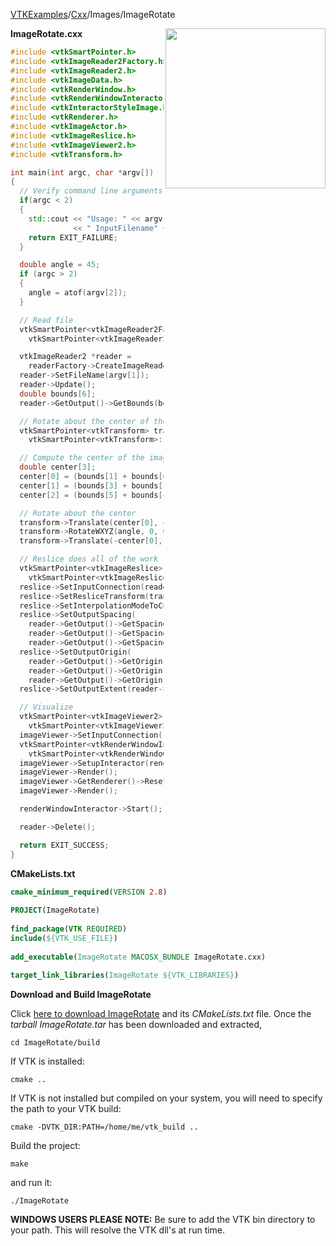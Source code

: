 [VTKExamples](/home/)/[Cxx](/Cxx)/Images/ImageRotate

<img align="right" src="https://github.com/lorensen/VTKExamples/blob/gh-pages/Testing/Baseline/Images/TestImageRotate.png?raw=true" width="256" />

**ImageRotate.cxx**
```c++
#include <vtkSmartPointer.h>
#include <vtkImageReader2Factory.h>
#include <vtkImageReader2.h>
#include <vtkImageData.h>
#include <vtkRenderWindow.h>
#include <vtkRenderWindowInteractor.h>
#include <vtkInteractorStyleImage.h>
#include <vtkRenderer.h>
#include <vtkImageActor.h>
#include <vtkImageReslice.h>
#include <vtkImageViewer2.h>
#include <vtkTransform.h>

int main(int argc, char *argv[])
{
  // Verify command line arguments
  if(argc < 2)
  {
    std::cout << "Usage: " << argv[0]
              << " InputFilename" << std::endl;
    return EXIT_FAILURE;
  }

  double angle = 45;
  if (argc > 2)
  {
    angle = atof(argv[2]);
  }

  // Read file
  vtkSmartPointer<vtkImageReader2Factory> readerFactory =
    vtkSmartPointer<vtkImageReader2Factory>::New();

  vtkImageReader2 *reader =
    readerFactory->CreateImageReader2(argv[1]);
  reader->SetFileName(argv[1]);
  reader->Update();
  double bounds[6];
  reader->GetOutput()->GetBounds(bounds);

  // Rotate about the center of the image
  vtkSmartPointer<vtkTransform> transform =
    vtkSmartPointer<vtkTransform>::New();

  // Compute the center of the image
  double center[3];
  center[0] = (bounds[1] + bounds[0]) / 2.0;
  center[1] = (bounds[3] + bounds[2]) / 2.0;
  center[2] = (bounds[5] + bounds[4]) / 2.0;

  // Rotate about the center
  transform->Translate(center[0], center[1], center[2]);
  transform->RotateWXYZ(angle, 0, 0, 1);
  transform->Translate(-center[0], -center[1], -center[2]);

  // Reslice does all of the work
  vtkSmartPointer<vtkImageReslice> reslice =
    vtkSmartPointer<vtkImageReslice>::New();
  reslice->SetInputConnection(reader->GetOutputPort());
  reslice->SetResliceTransform(transform);
  reslice->SetInterpolationModeToCubic();
  reslice->SetOutputSpacing(
    reader->GetOutput()->GetSpacing()[0],
    reader->GetOutput()->GetSpacing()[1],
    reader->GetOutput()->GetSpacing()[2]);
  reslice->SetOutputOrigin(
    reader->GetOutput()->GetOrigin()[0],
    reader->GetOutput()->GetOrigin()[1],
    reader->GetOutput()->GetOrigin()[2]);
  reslice->SetOutputExtent(reader->GetOutput()->GetExtent()); // Use a larger extent than the original image's to prevent clipping

  // Visualize
  vtkSmartPointer<vtkImageViewer2> imageViewer =
    vtkSmartPointer<vtkImageViewer2>::New();
  imageViewer->SetInputConnection(reslice->GetOutputPort());
  vtkSmartPointer<vtkRenderWindowInteractor> renderWindowInteractor =
    vtkSmartPointer<vtkRenderWindowInteractor>::New();
  imageViewer->SetupInteractor(renderWindowInteractor);
  imageViewer->Render();
  imageViewer->GetRenderer()->ResetCamera();
  imageViewer->Render();

  renderWindowInteractor->Start();

  reader->Delete();

  return EXIT_SUCCESS;
}
```
**CMakeLists.txt**
```cmake
cmake_minimum_required(VERSION 2.8)
 
PROJECT(ImageRotate)
 
find_package(VTK REQUIRED)
include(${VTK_USE_FILE})
 
add_executable(ImageRotate MACOSX_BUNDLE ImageRotate.cxx)
 
target_link_libraries(ImageRotate ${VTK_LIBRARIES})
```

**Download and Build ImageRotate**

Click [here to download ImageRotate](https://github.com/lorensen/VTKWikiExamplesTarballs/raw/master/ImageRotate.tar) and its *CMakeLists.txt* file.
Once the *tarball ImageRotate.tar* has been downloaded and extracted,
```
cd ImageRotate/build 
```
If VTK is installed:
```
cmake ..
```
If VTK is not installed but compiled on your system, you will need to specify the path to your VTK build:
```
cmake -DVTK_DIR:PATH=/home/me/vtk_build ..
```
Build the project:
```
make
```
and run it:
```
./ImageRotate
```
**WINDOWS USERS PLEASE NOTE:** Be sure to add the VTK bin directory to your path. This will resolve the VTK dll's at run time.

